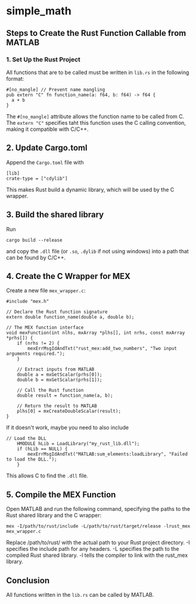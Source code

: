 # simple_math

## Steps to Create the Rust Function Callable from MATLAB

### 1. Set Up the Rust Project

All functions that are to be called must be written in `lib.rs` in the following format: 
```
#[no_mangle] // Prevent name mangling
pub extern "C" fn function_name(a: f64, b: f64) -> f64 {
  a + b
}
```
The `#[no_mangle]` attribute allows the function name to be called from C. The `extern "C"` specifies taht this function uses the C calling convention, making it compatible with C/C++.

## 2. Update Cargo.toml
Append the `Cargo.toml` file with
```
[lib]
crate-type = ["cdylib"]
```
This makes Rust build a dynamic library, which will be used by the C wrapper.

## 3. Build the shared library
Run
```
cargo build --release
```
and copy the `.dll` file (or `.so`, `.dylib` if not using windows) into a path that can be found by C/C++.

## 4. Create the C Wrapper for MEX

Create a new file `mex_wrapper.c`:
```
#include "mex.h"

// Declare the Rust function signature
extern double function_name(double a, double b);

// The MEX function interface
void mexFunction(int nlhs, mxArray *plhs[], int nrhs, const mxArray *prhs[]) {
    if (nrhs != 2) {
        mexErrMsgIdAndTxt("rust_mex:add_two_numbers", "Two input arguments required.");
    }

    // Extract inputs from MATLAB
    double a = mxGetScalar(prhs[0]);
    double b = mxGetScalar(prhs[1]);

    // Call the Rust function
    double result = function_name(a, b);

    // Return the result to MATLAB
    plhs[0] = mxCreateDoubleScalar(result);
}
```
If it doesn't work, maybe you need to also include
```
// Load the DLL
    HMODULE hLib = LoadLibrary("my_rust_lib.dll");
    if (hLib == NULL) {
        mexErrMsgIdAndTxt("MATLAB:sum_elements:loadLibrary", "Failed to load the DLL.");
    }
```
This allows C to find the `.dll` file.

## 5. Compile the MEX Function
Open MATLAB and run the following command, specifying the paths to the Rust shared library and the C wrapper:
```
mex -I/path/to/rust/include -L/path/to/rust/target/release -lrust_mex mex_wrapper.c
```
Replace /path/to/rust/ with the actual path to your Rust project directory.
-I specifies the include path for any headers.
-L specifies the path to the compiled Rust shared library.
-l tells the compiler to link with the rust_mex library.

## Conclusion
All functions written in the `lib.rs` can be called by MATLAB.
